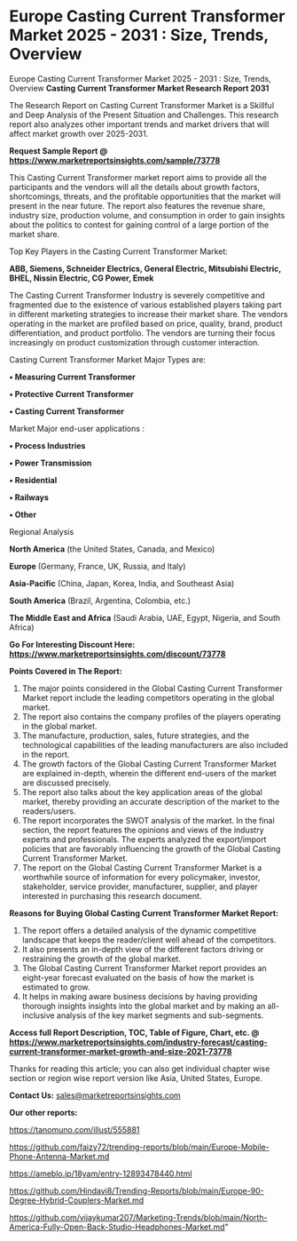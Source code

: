 # Europe Casting Current Transformer Market 2025 - 2031 : Size, Trends, Overview
Europe Casting Current Transformer Market 2025 - 2031 : Size, Trends, Overview
<strong>Casting Current Transformer Market Research Report 2031</strong>

The Research Report on Casting Current Transformer Market is a Skillful and Deep Analysis of the Present Situation and Challenges. This research report also analyzes other important trends and market drivers that will affect market growth over 2025-2031.

<strong>Request Sample Report @ <a href=https://www.marketreportsinsights.com/sample/73778>https://www.marketreportsinsights.com/sample/73778</a></strong>

This Casting Current Transformer market report aims to provide all the participants and the vendors will all the details about growth factors, shortcomings, threats, and the profitable opportunities that the market will present in the near future. The report also features the revenue share, industry size, production volume, and consumption in order to gain insights about the politics to contest for gaining control of a large portion of the market share.

Top Key Players in the Casting Current Transformer Market:

<strong>ABB, Siemens, Schneider Electrics, General Electric, Mitsubishi Electric, BHEL, Nissin Electric, CG Power, Emek</strong>

The Casting Current Transformer Industry is severely competitive and fragmented due to the existence of various established players taking part in different marketing strategies to increase their market share. The vendors operating in the market are profiled based on price, quality, brand, product differentiation, and product portfolio. The vendors are turning their focus increasingly on product customization through customer interaction.

Casting Current Transformer Market Major Types are:

<strong>• Measuring Current Transformer

• Protective Current Transformer

• Casting Current Transformer</strong>

Market Major end-user applications :

<strong>• Process Industries

• Power Transmission

• Residential

• Railways

• Other</strong>

Regional Analysis

</u><strong><b>North America</b></strong> (the United States, Canada, and Mexico)

<strong><b>Europe </b></strong>(Germany, France, UK, Russia, and Italy)

<strong><b>Asia-Pacific</b></strong> (China, Japan, Korea, India, and Southeast Asia)

<strong><b>South America</b></strong> (Brazil, Argentina, Colombia, etc.)

<strong><b>The Middle East and Africa</b></strong> (Saudi Arabia, UAE, Egypt, Nigeria, and South Africa)

<strong>Go For Interesting Discount Here: <a href=https://www.marketreportsinsights.com/discount/73778>https://www.marketreportsinsights.com/discount/73778</a></strong>

<strong>Points Covered in The Report:</strong>
<ol>
  <li>The major points considered in the Global Casting Current Transformer Market report include the leading competitors operating in the global market.</li>
  <li>The report also contains the company profiles of the players operating in the global market.</li>
  <li>The manufacture, production, sales, future strategies, and the technological capabilities of the leading manufacturers are also included in the report.</li>
  <li>The growth factors of the Global Casting Current Transformer Market are explained in-depth, wherein the different end-users of the market are discussed precisely.</li>
  <li>The report also talks about the key application areas of the global market, thereby providing an accurate description of the market to the readers/users.</li>
  <li>The report incorporates the SWOT analysis of the market. In the final section, the report features the opinions and views of the industry experts and professionals. The experts analyzed the export/import policies that are favorably influencing the growth of the Global Casting Current Transformer Market.</li>
  <li>The report on the Global Casting Current Transformer Market is a worthwhile source of information for every policymaker, investor, stakeholder, service provider, manufacturer, supplier, and player interested in purchasing this research document.</li>
</ol>
<strong>Reasons for Buying Global Casting Current Transformer Market Report:</strong>

<ol>
  <li>The report offers a detailed analysis of the dynamic competitive landscape that keeps the reader/client well ahead of the competitors.</li>
  <li>It also presents an in-depth view of the different factors driving or restraining the growth of the global market.</li>
  <li>The Global Casting Current Transformer Market report provides an eight-year forecast evaluated on the basis of how the market is estimated to grow.</li>
  <li>It helps in making aware business decisions by having providing thorough insights insights into the global market and by making an all-inclusive analysis of the key market segments and sub-segments.</li>
</ol>
<strong>Access full Report Description, TOC, Table of Figure, Chart, etc. @ <a href=https://www.marketreportsinsights.com/industry-forecast/casting-current-transformer-market-growth-and-size-2021-73778>https://www.marketreportsinsights.com/industry-forecast/casting-current-transformer-market-growth-and-size-2021-73778</a></strong>


Thanks for reading this article; you can also get individual chapter wise section or region wise report version like Asia, United States, Europe.

<strong>Contact Us:</strong>
sales@marketreportsinsights.com

<strong>Our other reports:</strong>

<a href=https://tanomuno.com/illust/555881>https://tanomuno.com/illust/555881</a>

<a href=https://github.com/faizy72/trending-reports/blob/main/Europe-Mobile-Phone-Antenna-Market.md>https://github.com/faizy72/trending-reports/blob/main/Europe-Mobile-Phone-Antenna-Market.md</a>

<a href=https://ameblo.jp/18yam/entry-12893478440.html>https://ameblo.jp/18yam/entry-12893478440.html</a>

<a href=https://github.com/Hindavi8/Trending-Reports/blob/main/Europe-90-Degree-Hybrid-Couplers-Market.md>https://github.com/Hindavi8/Trending-Reports/blob/main/Europe-90-Degree-Hybrid-Couplers-Market.md</a>

<a href=https://github.com/vijaykumar207/Marketing-Trends/blob/main/North-America-Fully-Open-Back-Studio-Headphones-Market.md>https://github.com/vijaykumar207/Marketing-Trends/blob/main/North-America-Fully-Open-Back-Studio-Headphones-Market.md</a>"
